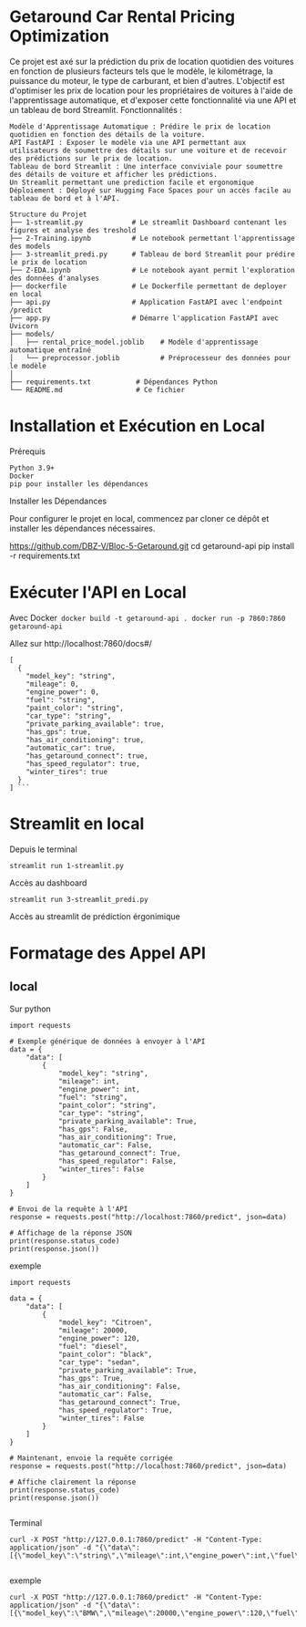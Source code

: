 # Getaround Car Rental Pricing Optimization

Ce projet est axé sur la prédiction du prix de location quotidien des voitures en fonction de plusieurs facteurs tels que le modèle, le kilométrage, la puissance du moteur, le type de carburant, et bien d'autres. L'objectif est d'optimiser les prix de location pour les propriétaires de voitures à l'aide de l'apprentissage automatique, et d'exposer cette fonctionnalité via une API et un tableau de bord Streamlit.
Fonctionnalités :

    Modèle d'Apprentissage Automatique : Prédire le prix de location quotidien en fonction des détails de la voiture.
    API FastAPI : Exposer le modèle via une API permettant aux utilisateurs de soumettre des détails sur une voiture et de recevoir des prédictions sur le prix de location.
    Tableau de bord Streamlit : Une interface conviviale pour soumettre des détails de voiture et afficher les prédictions.
    Un Streamlit permettant une prediction facile et ergonomique
    Déploiement : Déployé sur Hugging Face Spaces pour un accès facile au tableau de bord et à l'API.
```
Structure du Projet
├── 1-streamlit.py            # Le streamlit Dashboard contenant les figures et analyse des treshold
├── 2-Training.ipynb          # Le notebook permettant l'apprentissage des models
├── 3-streamlit_predi.py      # Tableau de bord Streamlit pour prédire le prix de location
├── Z-EDA.ipynb               # Le notebook ayant permit l'exploration des données d'analyses
├── dockerfile                # Le Dockerfile permettant de deployer en local
├── api.py                    # Application FastAPI avec l'endpoint /predict
├── app.py                    # Démarre l'application FastAPI avec Uvicorn
├── models/
│   ├── rental_price_model.joblib    # Modèle d'apprentissage automatique entraîné
│   └── preprocessor.joblib          # Préprocesseur des données pour le modèle
│
├── requirements.txt           # Dépendances Python
└── README.md                  # Ce fichier
```

# Installation et Exécution en Local
Prérequis

    Python 3.9+
    Docker
    pip pour installer les dépendances

Installer les Dépendances

Pour configurer le projet en local, commencez par cloner ce dépôt et installer les dépendances nécessaires.

https://github.com/DBZ-V/Bloc-5-Getaround.git
cd getaround-api
pip install -r requirements.txt

# Exécuter l'API en Local
Avec Docker```
  docker build -t getaround-api .
  docker run -p 7860:7860 getaround-api```
  
Allez sur http://localhost:7860/docs#/
```
[
  {
    "model_key": "string",
    "mileage": 0,
    "engine_power": 0,
    "fuel": "string",
    "paint_color": "string",
    "car_type": "string",
    "private_parking_available": true,
    "has_gps": true,
    "has_air_conditioning": true,
    "automatic_car": true,
    "has_getaround_connect": true,
    "has_speed_regulator": true,
    "winter_tires": true
  }
] ```
```
# Streamlit en local
Depuis le terminal
```
streamlit run 1-streamlit.py
```
Accès au dashboard
```
streamlit run 3-streamlit_predi.py
```
Accès au streamlit de prédiction érgonimique

# Formatage des Appel API
## local
Sur python
```
import requests

# Exemple générique de données à envoyer à l'API
data = {
    "data": [
        {
            "model_key": "string",
            "mileage": int,
            "engine_power": int,
            "fuel": "string",
            "paint_color": "string",
            "car_type": "string",
            "private_parking_available": True,
            "has_gps": False,
            "has_air_conditioning": True,
            "automatic_car": False,
            "has_getaround_connect": True,
            "has_speed_regulator": False,
            "winter_tires": False
        }
    ]
}

# Envoi de la requête à l'API
response = requests.post("http://localhost:7860/predict", json=data)

# Affichage de la réponse JSON
print(response.status_code)
print(response.json())

```
exemple
```
import requests

data = {
    "data": [ 
        {
            "model_key": "Citroen",
            "mileage": 20000,
            "engine_power": 120,
            "fuel": "diesel",
            "paint_color": "black",
            "car_type": "sedan",
            "private_parking_available": True,
            "has_gps": True,
            "has_air_conditioning": False,
            "automatic_car": False,
            "has_getaround_connect": True,
            "has_speed_regulator": True,
            "winter_tires": False
        }
    ]
}

# Maintenant, envoie la requête corrigée
response = requests.post("http://localhost:7860/predict", json=data)

# Affiche clairement la réponse
print(response.status_code)
print(response.json())


```
Terminal
```
curl -X POST "http://127.0.0.1:7860/predict" -H "Content-Type: application/json" -d "{\"data\":[{\"model_key\":\"string\",\"mileage\":int,\"engine_power\":int,\"fuel\":\"string\",\"paint_color\":\"string\",\"car_type\":\"string\",\"private_parking_available\":true,\"has_gps\":false,\"has_air_conditioning\":true,\"automatic_car\":false,\"has_getaround_connect\":true,\"has_speed_regulator\":false,\"winter_tires\":false}]}"


```
exemple
```
curl -X POST "http://127.0.0.1:7860/predict" -H "Content-Type: application/json" -d "{\"data\":[{\"model_key\":\"BMW\",\"mileage\":20000,\"engine_power\":120,\"fuel\":\"diesel\",\"paint_color\":\"black\",\"car_type\":\"sedan\",\"private_parking_available\":true,\"has_gps\":true,\"has_air_conditioning\":true,\"automatic_car\":false,\"has_getaround_connect\":true,\"has_speed_regulator\":true,\"winter_tires\":false}]}"


